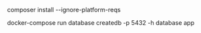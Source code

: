 composer install --ignore-platform-reqs

docker-compose run database createdb -p 5432 -h database app